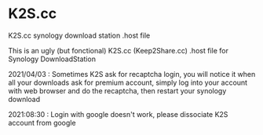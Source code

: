 # K2S.cc
 K2S.cc synology download station .host file

This is an ugly (but fonctional) K2S.cc (Keep2Share.cc) .host file for Synology DownloadStation

2021/04/03 : Sometimes K2S ask for recaptcha login, you will notice it when all your downloads ask for premium account, simply log into your account with web browser and do the recaptcha, then restart your synology download

2021:08:30 :  Login with google doesn't work, please dissociate K2S account from google
